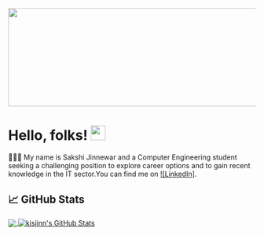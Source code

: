 <img src="https://github.com/kisjinn/kisjinn/blob/main/images/Sakshi_Jinnewar.png" width="1000" height="200">

# Hello, folks! <img src="https://github.com/kisjinn/kisjinn/blob/main/images/wave.gif" width="30px">

👩🏻‍💻 My name is Sakshi Jinnewar and a Computer Engineering student seeking a challenging position to explore career options and to gain recent knowledge in the IT sector.You can find me on [![LinkedIn]](https://www.linkedin.com/in/sakshi-jinnewar-322020/).

## &#x1f4c8; GitHub Stats

<a href="https://github.com/kisjinn/kisjinn">
  <img align="center" src="https://github-readme-stats.vercel.app/api/top-langs/?username=kisjinn&hide=java,html&title_color=ffffff&text_color=c9cacc&icon_color=2bbc8a&bg_color=1d1f21" />
</a>
<a href="https://github.com/kisjinn/kisjinn">
  <img align="center" src="https://github-readme-stats.vercel.app/api?username=kisjinn&show_icons=true&line_height=27&count_private=true&title_color=ffffff&text_color=c9cacc&icon_color=2bbc8a&bg_color=1d1f21" alt="kisjinn's GitHub Stats" />
</a>   

<!-- links to social media icons -->

<!-- icons without padding -->

[1.1]: http://i.imgur.com/9I6NRUm.png (github icon without padding)


<!-- links to your social media accounts -->

[1]: https://github.com/kisjinn/



<!-- Resources -->
<!-- Shields: https://shields.io/ -->
<!-- Icons: https://simpleicons.org/ -->
<!-- GitHub Stats: https://github.com/anuraghazra/github-readme-stats -->
<!-- Emojis: https://emojipedia.org/emoji/ -->
<!-- HTML Emojis: https://www.fileformat.info/index.htm -->


